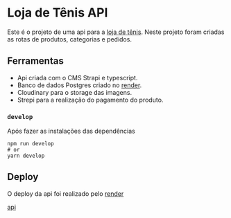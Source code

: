 # Loja de Tênis API

Este é o projeto de uma api para a [loja de tênis](https://shoes-store-frontend.vercel.app/). Neste projeto foram criadas as rotas de produtos, categorias e pedidos.

## Ferramentas
 - Api criada com o CMS Strapi e typescript.
 - Banco de dados Postgres criado no [render](https://render.com/).
 - Cloudinary para o storage das imagens.
 - Strepi para a realização do pagamento do produto.

### `develop`

Após fazer as instalações das dependências

```
npm run develop
# or
yarn develop
```

## Deploy

O deploy da api foi realizado pelo [render](https://render.com/)

[api](https://shoe-store-pmx8.onrender.com)
